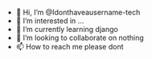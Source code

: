 - 👋 Hi, I’m @Idonthaveausername-tech
- 👀 I’m interested in ...
- 🌱 I’m currently learning django
- 💞️ I’m looking to collaborate on nothing
- 📫 How to reach me please dont

<!---
Idonthaveausername-tech/Idonthaveausername-tech is a ✨ special ✨ repository because its `README.md` (this file) appears on your GitHub profile.
You can click the Preview link to take a look at your changes.
--->
